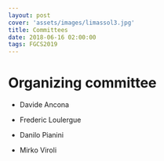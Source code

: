 ```yaml
---
layout: post
cover: 'assets/images/limassol3.jpg'
title: Committees
date: 2018-06-16 02:00:00
tags: FGCS2019
---
```


# Organizing committee

* Davide Ancona

* Frederic Loulergue

* Danilo Pianini

* Mirko Viroli
